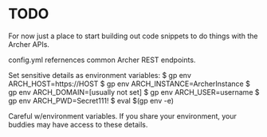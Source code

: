 # TODO

For now just a place to start building out code snippets to do things with the Archer APIs. 

config.yml refernences common Archer REST endpoints.

Set sensitive details as environment variables: 
$ gp env ARCH_HOST=https://HOST
$ gp env ARCH_INSTANCE=ArcherInstance
$ gp env ARCH_DOMAIN=[usually not set]
$ gp env ARCH_USER=username
$ gp env ARCH_PWD=Secret111!
$ eval $(gp env -e)

Careful w/environment variables. If you share your environment, your buddies may have access to these details. 